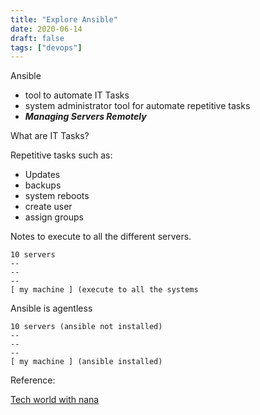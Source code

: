 ```yaml
---
title: "Explore Ansible"
date: 2020-06-14
draft: false
tags: ["devops"]
---
```


Ansible

- tool to automate IT Tasks
- system administrator tool for automate repetitive tasks
- ***Managing Servers Remotely***


What are IT Tasks?

Repetitive tasks such as:

- Updates
- backups
- system reboots
- create user
- assign groups

Notes to execute to all the different servers.

```
10 servers
--
--
--
[ my machine ] (execute to all the systems
```

Ansible is agentless


```
10 servers (ansible not installed)
--
--
--
[ my machine ] (ansible installed)
```

Reference:

[Tech world with nana](https://www.youtube.com/watch?v=1id6ERvfozo)

